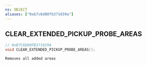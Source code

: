 ```yaml
---
ns: OBJECT
aliases: ["0xb7c6d80fb371659a"]
---
```

## CLEAR_EXTENDED_PICKUP_PROBE_AREAS

```c
// 0xB7C6D80FB371659A
void CLEAR_EXTENDED_PICKUP_PROBE_AREAS();
```

```
Removes all added areas
```
